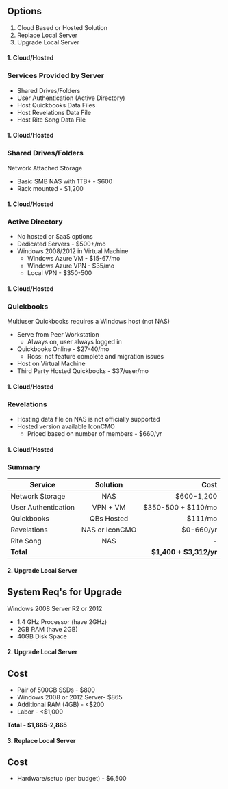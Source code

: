 ## Options

1. Cloud Based or Hosted Solution
2. Replace Local Server
3. Upgrade Local Server


#### 1. Cloud/Hosted
### Services Provided by Server

- Shared Drives/Folders
- User Authentication (Active Directory)
- Host Quickbooks Data Files
- Host Revelations Data File
- Host Rite Song Data File


#### 1. Cloud/Hosted
### Shared Drives/Folders

Network Attached Storage

- Basic SMB NAS with 1TB+ - $600
- Rack mounted - $1,200


#### 1. Cloud/Hosted
### Active Directory

- No hosted or SaaS options
- Dedicated Servers - $500+/mo
- Windows 2008/2012 in Virtual Machine
    - Windows Azure VM - $15-67/mo
    - Windows Azure VPN - $35/mo
    - Local VPN - $350-500


#### 1. Cloud/Hosted
### Quickbooks

Multiuser Quickbooks requires a Windows host (not NAS)

- Serve from Peer Workstation
    - Always on, user always logged in
- Quickbooks Online - $27-40/mo
    - Ross: not feature complete and migration issues
- Host on Virtual Machine
- Third Party Hosted Quickbooks - $37/user/mo



#### 1. Cloud/Hosted
### Revelations

- Hosting data file on NAS is not officially supported
- Hosted version available IconCMO
    - Priced based on number of members - $660/yr


#### 1. Cloud/Hosted
### Summary

| **Service**          | **Solution**                  | **Cost**   |
|----------------------|:-----------------------------:|-----------:|
| Network Storage      | <span class="yes">NAS</span>  | $600-1,200 |
| User Authentication  | VPN + VM              | $350-500 + $110/mo |
| Quickbooks           | QBs Hosted                       | $111/mo |
| Revelations          | NAS or IconCMO                 | $0-660/yr |
| Rite Song            | <span class="yes">NAS</span>   |         - |
| **Total**            |                   | **$1,400 + $3,312/yr** |


#### 2. Upgrade Local Server
## System Req's for Upgrade

Windows 2008 Server R2 or 2012

- 1.4 GHz Processor (have 2GHz)
- 2GB RAM (have 2GB)
- 40GB Disk Space


#### 2. Upgrade Local Server
## Cost

- Pair of 500GB SSDs - $800
- Windows 2008 or 2012 Server- $865
- Additional RAM (4GB) - <$200
- Labor - <$1,000

**Total - $1,865-2,865**


#### 3. Replace Local Server
## Cost

- Hardware/setup (per budget) - $6,500


